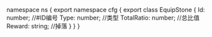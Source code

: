 namespace ns {
	export namespace cfg {
		export class EquipStone {
			Id: number;		//#ID编号
			Type: number;		//类型
			TotalRatio: number;		//总比值
			Reward: string;		//掉落
		}
	}
}